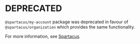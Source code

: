 # DEPRECATED

`@spartacus/my-account` package was deprecated in favour of `@spartacus/organization` which provides the same functionality.

For more information, see [Spartacus](https://github.com/SAP/spartacus).
